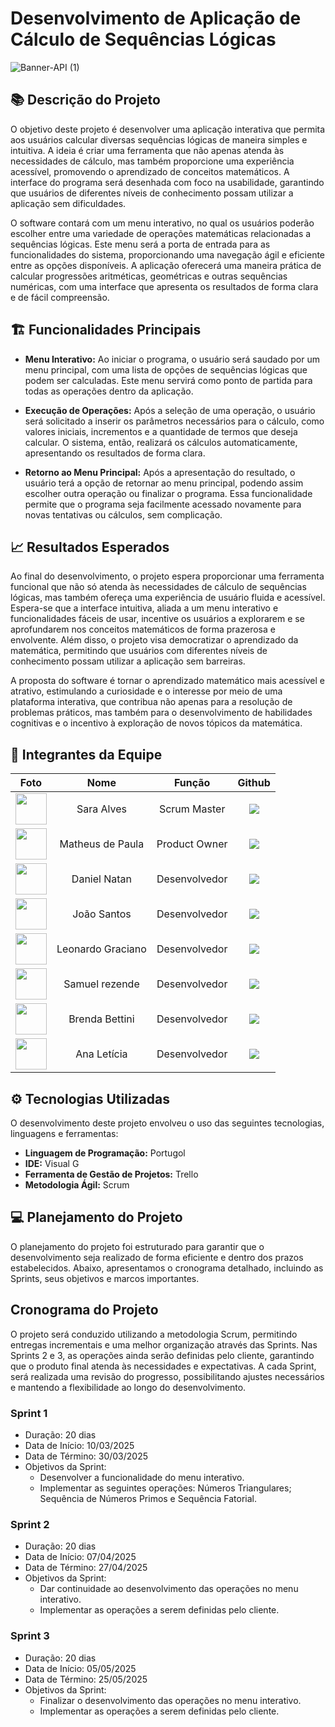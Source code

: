 # Desenvolvimento de Aplicação de Cálculo de Sequências Lógicas


![Banner-API (1)](https://github.com/user-attachments/assets/03e41dd7-b5e2-4f19-9457-f6119e1b9168)



## 📚 Descrição do Projeto

O objetivo deste projeto é desenvolver uma aplicação interativa que permita aos usuários calcular diversas sequências lógicas de maneira simples e intuitiva. A ideia é criar uma ferramenta que não apenas atenda às necessidades de cálculo, mas também proporcione uma experiência acessível, promovendo o aprendizado de conceitos matemáticos. A interface do programa será desenhada com foco na usabilidade, garantindo que usuários de diferentes níveis de conhecimento possam utilizar a aplicação sem dificuldades.

O software contará com um menu interativo, no qual os usuários poderão escolher entre uma variedade de operações matemáticas relacionadas a sequências lógicas. Este menu será a porta de entrada para as funcionalidades do sistema, proporcionando uma navegação ágil e eficiente entre as opções disponíveis. A aplicação oferecerá uma maneira prática de calcular progressões aritméticas, geométricas e outras sequências numéricas, com uma interface que apresenta os resultados de forma clara e de fácil compreensão.

## 🏗️ Funcionalidades Principais

+ **Menu Interativo:** Ao iniciar o programa, o usuário será saudado por um menu principal, com uma lista de opções de sequências lógicas que podem ser calculadas. Este menu servirá como ponto de partida para todas as operações dentro da aplicação.

+ **Execução de Operações:** Após a seleção de uma operação, o usuário será solicitado a inserir os parâmetros necessários para o cálculo, como valores iniciais, incrementos e a quantidade de termos que deseja calcular. O sistema, então, realizará os cálculos automaticamente, apresentando os resultados de forma clara.

+ **Retorno ao Menu Principal:** Após a apresentação do resultado, o usuário terá a opção de retornar ao menu principal, podendo assim escolher outra operação ou finalizar o programa. Essa funcionalidade permite que o programa seja facilmente acessado novamente para novas tentativas ou cálculos, sem complicação.

## 📈 Resultados Esperados

Ao final do desenvolvimento, o projeto espera proporcionar uma ferramenta funcional que não só atenda às necessidades de cálculo de sequências lógicas, mas também ofereça uma experiência de usuário fluida e acessível. Espera-se que a interface intuitiva, aliada a um menu interativo e funcionalidades fáceis de usar, incentive os usuários a explorarem e se aprofundarem nos conceitos matemáticos de forma prazerosa e envolvente. Além disso, o projeto visa democratizar o aprendizado da matemática, permitindo que usuários com diferentes níveis de conhecimento possam utilizar a aplicação sem barreiras.

A proposta do software é tornar o aprendizado matemático mais acessível e atrativo, estimulando a curiosidade e o interesse por meio de uma plataforma interativa, que contribua não apenas para a resolução de problemas práticos, mas também para o desenvolvimento de habilidades cognitivas e o incentivo à exploração de novos tópicos da matemática.

## 👥 Integrantes da Equipe



| Foto | Nome | Função | Github |
| :---------: | :---------: | :---------------------: | :-----------------: |
| <img src="https://github.com/saracostacarreira.png?size=50" width=50px> | Sara Alves | Scrum Master | <a href="https://github.com/saracostacarreira"><img src="https://img.shields.io/badge/GitHub-100000?style=for-the-badge&logo=github&logoColor=white"></a>  |
| <img src="https://github.com/MrMatheTrue.png?size=50" width=50px> | Matheus de Paula | Product Owner | <a href="https://github.com/MrMatheTrue"><img src="https://img.shields.io/badge/GitHub-100000?style=for-the-badge&logo=github&logoColor=white"></a> |
| <img src="https://github.com/danieldanka.png?size=50" width=50px> | Daniel Natan | Desenvolvedor | <a href="https://github.com/danieldanka"><img src="https://img.shields.io/badge/GitHub-100000?style=for-the-badge&logo=github&logoColor=white"></a> |
| <img src="https://github.com/joaosantos13.png?size=50" width=50px> | João Santos | Desenvolvedor | <a href="https://github.com/joaosantos13"><img src="https://img.shields.io/badge/GitHub-100000?style=for-the-badge&logo=github&logoColor=white"></a>|
| <img src="https://github.com/LeonardoGracianoOliveira.png?size=50" width=50px> | Leonardo Graciano | Desenvolvedor | <a href="https://github.com/LeonardoGracianoOliveira"><img src="https://img.shields.io/badge/GitHub-100000?style=for-the-badge&logo=github&logoColor=white"></a> |
| <img src="https://github.com/GlitchRez.png?size=50" width=50px> | Samuel rezende | Desenvolvedor | <a href="https://github.com/GlitchRez"><img src="https://img.shields.io/badge/GitHub-100000?style=for-the-badge&logo=github&logoColor=white"></a> |
| <img src="https://github.com/brendabettini.png?size=50" width=50px> | Brenda Bettini | Desenvolvedor | <a href="https://github.com/brendabettini"><img src="https://img.shields.io/badge/GitHub-100000?style=for-the-badge&logo=github&logoColor=white"></a> |
| <img src="https://github.com/ana-franca-01.png?size=50" width=50px> | Ana Letícia | Desenvolvedor | <a href="https://github.com/ana-franca-01"><img src="https://img.shields.io/badge/GitHub-100000?style=for-the-badge&logo=github&logoColor=white"></a> |

## ⚙️ Tecnologias Utilizadas
O desenvolvimento deste projeto envolveu o uso das seguintes tecnologias, linguagens e ferramentas:

+ **Linguagem de Programação:** Portugol
+ **IDE:** Visual G
+ **Ferramenta de Gestão de Projetos:** Trello
+ **Metodologia Ágil:** Scrum

## 💻 Planejamento do Projeto
O planejamento do projeto foi estruturado para garantir que o desenvolvimento seja realizado de forma eficiente e dentro dos prazos estabelecidos. Abaixo, apresentamos o cronograma detalhado, incluindo as Sprints, seus objetivos e marcos importantes.

## Cronograma do Projeto
O projeto será conduzido utilizando a metodologia Scrum, permitindo entregas incrementais e uma melhor organização através das Sprints. Nas Sprints 2 e 3, as operações ainda serão definidas pelo cliente, garantindo que o produto final atenda às necessidades e expectativas. A cada Sprint, será realizada uma revisão do progresso, possibilitando ajustes necessários e mantendo a flexibilidade ao longo do desenvolvimento.

### Sprint 1
- Duração: 20 dias
- Data de Início: 10/03/2025
- Data de Término: 30/03/2025
- Objetivos da Sprint:
  * Desenvolver a funcionalidade do menu interativo.
  * Implementar as seguintes operações: Números Triangulares; Sequência de Números Primos e Sequência Fatorial.

### Sprint 2
- Duração: 20 dias
- Data de Início: 07/04/2025
- Data de Término: 27/04/2025
- Objetivos da Sprint:
  - Dar continuidade ao desenvolvimento das operações no menu interativo.
  - Implementar as operações a serem definidas pelo cliente.

### Sprint 3
- Duração: 20 dias
- Data de Início: 05/05/2025
- Data de Término: 25/05/2025
- Objetivos da Sprint:
  - Finalizar o desenvolvimento das operações no menu interativo.
  - Implementar as operações a serem definidas pelo cliente.
